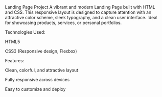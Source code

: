  Landing Page Project
A vibrant and modern Landing Page built with HTML and CSS. This responsive layout is designed to capture attention with an attractive color scheme, sleek typography, and a clean user interface. Ideal for showcasing products, services, or personal portfolios.

 Technologies Used:

HTML5

CSS3 (Responsive design, Flexbox)

 Features:

Clean, colorful, and attractive layout

Fully responsive across devices

Easy to customize and deploy
